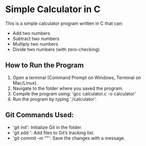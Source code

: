 # Simple Calculator in C

This is a simple calculator program written in C that can:
- Add two numbers
- Subtract two numbers
- Multiply two numbers
- Divide two numbers (with zero-checking)

## How to Run the Program

1. Open a terminal (Command Prompt on Windows, Terminal on Mac/Linux).
2. Navigate to the folder where you saved the program.
3. Compile the program using: 'gcc calculator.c -o calculator'
4. Run the program by typing './calculator'.

## Git Commands Used:
- 'git init': Initialize Git in the folder.
- 'git add <file>': Add files to Git’s tracking list.
- 'git commit -m "<message>"': Save the changes with a message.
